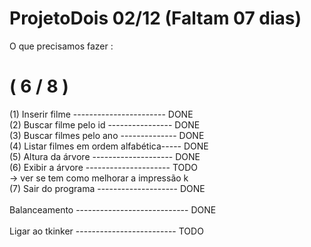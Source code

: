 # ProjetoDois  02/12 (Faltam 07 dias)

O que precisamos fazer :
<H1>( 6 / 8 )</H1>
<div>(1) Inserir filme ----------------------- DONE</div>
<div>(2) Buscar filme pelo id ---------------- DONE</div>
<div>(3) Buscar filmes pelo ano -------------- DONE</div>
<div>(4) Listar filmes em ordem alfabética----- DONE</div>
<div>(5) Altura da árvore -------------------- DONE</div>
<div>(6) Exibir a árvore --------------------- TODO</div> -> ver se tem como melhorar a impressão k
<div>(7) Sair do programa -------------------- DONE</div>
<div><br>Balanceamento ---------------------------- DONE</br></div>
<div><br>Ligar ao tkinker ------------------------- TODO</br></div> 

